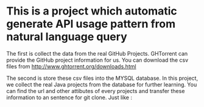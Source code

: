 # This is a project which automatic generate API usage pattern from natural language query

The first is collect the data from the real GitHub Projects.
GHTorrent can provide the GitHub project information for us. You can download the csv files from http://www.ghtorrent.org/downloads.html


The second is store these csv files into the MYSQL database.
In this project, we collect the real Java projects from the database for further learning.
You can find the url and other attibutes of every projects and transfer these information to an sentence for git clone.
Just like :


